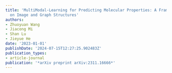 ```yaml
---
title: 'MultiModal-Learning for Predicting Molecular Properties: A Framework Based
  on Image and Graph Structures'
authors:
- Zhuoyuan Wang
- Jiacong Mi
- Shan Lu
- Jieyue He
date: '2023-01-01'
publishDate: '2024-07-15T12:27:25.902483Z'
publication_types:
- article-journal
publication: '*arXiv preprint arXiv:2311.16666*'
---
```


